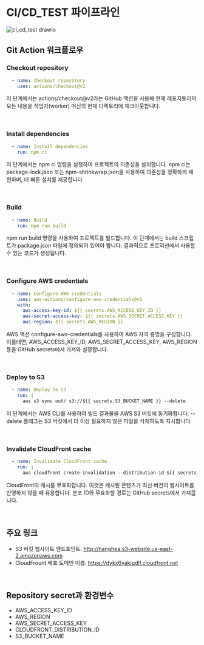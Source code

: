 # CI/CD_TEST 파이프라인
![cl_cd_test drawio](https://github.com/user-attachments/assets/00eef9d9-2e7f-4956-9027-42f32a5ef940)

## Git Action 워크플로우
### Checkout repository
```yaml
  - name: Checkout repository
    uses: actions/checkout@v2
```
이 단계에서는 actions/checkout@v2라는 GitHub 액션을 사용해 현재 레포지토리의 모든 내용을 작업자(worker) 머신의 현재 디렉토리에 체크아웃합니다.

<br>

### Install dependencies
```yaml
  - name: Install dependencies
    run: npm ci
```
이 단계에서는 npm ci 명령을 실행하여 프로젝트의 의존성을 설치합니다. npm ci는 package-lock.json 또는 npm-shrinkwrap.json을 사용하여 의존성을 정확하게 재현하며, 더 빠른 설치를 제공합니다.

<br>

### Build
```yaml
  - name: Build
    run: npm run build
```
npm run build 명령을 사용하여 프로젝트를 빌드합니다. 이 단계에서는 build 스크립트가 package.json 파일에 정의되어 있어야 합니다. 결과적으로 프로덕션에서 사용할 수 있는 코드가 생성됩니다.

<br>

### Configure AWS credentials
```yaml
  - name: Configure AWS credentials
    uses: aws-actions/configure-aws-credentials@v1
    with:
      aws-access-key-id: ${{ secrets.AWS_ACCESS_KEY_ID }}
      aws-secret-access-key: ${{ secrets.AWS_SECRET_ACCESS_KEY }}
      aws-region: ${{ secrets.AWS_REGION }}
```
AWS 액션 configure-aws-credentials를 사용하여 AWS 자격 증명을 구성합니다. 이를테면, AWS_ACCESS_KEY_ID, AWS_SECRET_ACCESS_KEY, AWS_REGION 등을 GitHub secrets에서 가져와 설정합니다.

<br>

### Deploy to S3
```yaml
  - name: Deploy to S3
    run: |
      aws s3 sync out/ s3://${{ secrets.S3_BUCKET_NAME }} --delete
```
이 단계에서는 AWS CLI를 사용하여 빌드 결과물을 AWS S3 버킷에 동기화합니다. --delete 플래그는 S3 버킷에서 더 이상 필요하지 않은 파일을 삭제하도록 지시합니다.

<br>

### Invalidate CloudFront cache
```yaml
  - name: Invalidate CloudFront cache
    run: |
      aws cloudfront create-invalidation --distribution-id ${{ secrets.CLOUDFRONT_DISTRIBUTION_ID }} --paths "/*"
```
CloudFront의 캐시를 무효화합니다. 이것은 캐시된 콘텐츠가 최신 버전의 웹사이트를 반영하지 않을 때 유용합니다. 분포 ID와 무효화할 경로는 GitHub secrets에서 가져옵니다.

<br>

## 주요 링크
- S3 버킷 웹사이트 엔드포인트: http://hanghea.s3-website.us-east-2.amazonaws.com
- CloudFrount 배포 도메인 이름: https://dykx6yakigdlf.cloudfront.net

<br>

## Repository secret과 환경변수
- AWS_ACCESS_KEY_ID
- AWS_REGION
- AWS_SECRET_ACCESS_KEY
- CLOUDFRONT_DISTRIBUTION_ID
- S3_BUCKET_NAME
